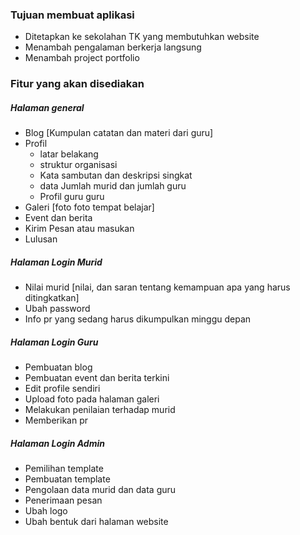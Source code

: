 ### Tujuan membuat aplikasi 
- Ditetapkan ke sekolahan TK yang membutuhkan website
- Menambah pengalaman berkerja langsung
- Menambah project portfolio

### Fitur yang akan disediakan
##### Halaman general
- Blog [Kumpulan catatan dan materi dari guru]
- Profil
    - latar belakang
    - struktur organisasi
    - Kata sambutan dan deskripsi singkat
    - data Jumlah murid dan jumlah guru
    - Profil guru guru
- Galeri [foto foto tempat belajar]
- Event dan berita
- Kirim Pesan atau masukan
- Lulusan

##### Halaman Login Murid
- Nilai murid [nilai, dan saran tentang kemampuan apa yang harus ditingkatkan]
- Ubah password
- Info pr yang sedang harus dikumpulkan minggu depan

##### Halaman Login Guru
- Pembuatan blog
- Pembuatan event dan berita terkini
- Edit profile sendiri
- Upload foto pada halaman galeri
- Melakukan penilaian terhadap murid
- Memberikan pr

##### Halaman Login Admin
- Pemilihan template
- Pembuatan template
- Pengolaan data murid dan data guru
- Penerimaan pesan
- Ubah logo
- Ubah bentuk dari halaman website

